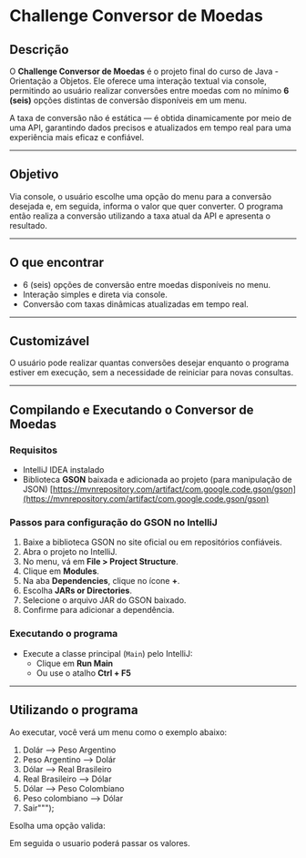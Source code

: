 # Challenge Conversor de Moedas

## Descrição

O **Challenge Conversor de Moedas** é o projeto final do curso de Java - Orientação a Objetos. Ele oferece uma interação textual via console, permitindo ao usuário realizar conversões entre moedas com no mínimo **6 (seis)** opções distintas de conversão disponíveis em um menu.

A taxa de conversão não é estática — é obtida dinamicamente por meio de uma API, garantindo dados precisos e atualizados em tempo real para uma experiência mais eficaz e confiável.

---

## Objetivo

Via console, o usuário escolhe uma opção do menu para a conversão desejada e, em seguida, informa o valor que quer converter. O programa então realiza a conversão utilizando a taxa atual da API e apresenta o resultado.

---

## O que encontrar

- 6 (seis) opções de conversão entre moedas disponíveis no menu.
- Interação simples e direta via console.
- Conversão com taxas dinâmicas atualizadas em tempo real.

---

## Customizável

O usuário pode realizar quantas conversões desejar enquanto o programa estiver em execução, sem a necessidade de reiniciar para novas consultas.

---

## Compilando e Executando o Conversor de Moedas

### Requisitos

- IntelliJ IDEA instalado
- Biblioteca **GSON** baixada e adicionada ao projeto (para manipulação de JSON) [https://mvnrepository.com/artifact/com.google.code.gson/gson](https://mvnrepository.com/artifact/com.google.code.gson/gson)

### Passos para configuração do GSON no IntelliJ

1. Baixe a biblioteca GSON no site oficial ou em repositórios confiáveis.
2. Abra o projeto no IntelliJ.
3. No menu, vá em **File > Project Structure**.
4. Clique em **Modules**.
5. Na aba **Dependencies**, clique no ícone **+**.
6. Escolha **JARs or Directories**.
7. Selecione o arquivo JAR do GSON baixado.
8. Confirme para adicionar a dependência.

### Executando o programa

- Execute a classe principal (`Main`) pelo IntelliJ:
  - Clique em **Run Main**  
  - Ou use o atalho **Ctrl + F5**

---

## Utilizando o programa

Ao executar, você verá um menu como o exemplo abaixo:

 1) Dolár --> Peso Argentino
 2) Peso Argentino --> Dolár
 3) Dólar --> Real Brasileiro
 4) Real Brasileiro --> Dólar
 5) Dólar --> Peso Colombiano
 6) Peso colombiano --> Dólar
 7) Sair""");

Esolha uma opção valida:

Em seguida o usuario poderá passar os valores.
